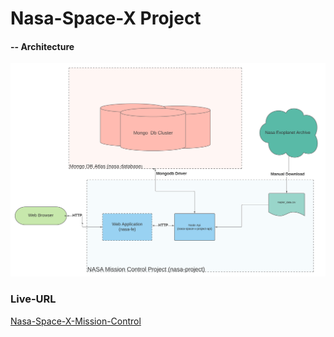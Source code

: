 # Nasa-Space-X Project

#### -- Architecture 

<p align="center">
  <img src="img/nasa .png">
</p>

<h3>Live-URL</h3>

<a href="http://52.15.153.95:8000/launch">Nasa-Space-X-Mission-Control</a>